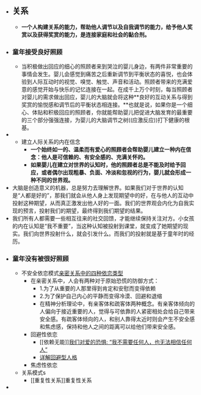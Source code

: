 - ## 关系
	- **一个人构建关系的能力，帮助他人调节以及自我调节的能力，给予他人奖赏以及获得奖赏的能力，是连接家庭和社会的黏合剂。**
- ### 童年接受良好照顾
	- 当积极做出回应的细心的照顾者来到哭泣的婴儿身边，有两件非常重要的事情会发生。婴儿会感觉到痛苦之后重新调节到平衡状态的喜悦，也会体验到人际互动时的视觉、嗅觉、触觉、声音和活动。照顾者带来的充满爱意的感觉开始与快乐的记忆连接在一起。在成千上万个时刻，每当照顾者对婴儿的需求做出回应，婴儿的大脑就会将这种**良好的互动关系与得到奖赏的愉悦感和调节后的平衡状态相连接。**也就是说，如果你是一个细心、体贴和积极回应的照顾者，你就能帮助婴儿把促进大脑发育的最重要的三个部分强强连接，为婴儿的大脑调节之树((应激反应))打下健康的根基。
-
	- 建立人际关系的内在信念
		- **一个始终如一的、温柔而有爱心的照顾者会帮助婴儿建立一种内在信念：他人是可信赖的、有安全感的、充满关怀的。**
		- **如果婴儿在建立对世界的认知时，他的照顾者总是不能及时给予回应，或者偶尔出现粗暴、负面、冷淡和忽视的行为，婴儿就会形成一种不同的世界观。**
- 大脑是创造意义的机器，总是努力去理解世界。如果我们对于世界的认知是“人都是好的”，那我们就会从他人身上发现期望中的好，在与他人的互动中投射这种期望，从而真正激发出他人好的一面。我们的世界观会内化为自我实现的预言，投射我们的期望，最终得到我们期望的结果。
- 我们所有人都需要一些相互往来的社交回馈，才能继续保持关注对方。小女孩的内在认知是“我不重要”，当这种认知被投射到课堂，就变成了她期望的现实。我们向世界投射什么，就会引发什么。而我们的投射就是基于童年时的经历。
- ### 童年没有被很好照顾
	- 不安全依恋模式[亲密关系中的四种依恋类型](cubox://card?id=ff8080817f9d09ca017fa5799ca263b5)
		- 在亲密关系中，人会有两种对于原始恐慌的防御方式：
			- 1.为了从重要的人那里得到肯定和安慰而变得依赖
			- 2.为了保护自己内心的平静而变得冷漠、回避和退缩
			- 在精神分析理论中，有亲客体和疏客体两种概念。有亲客体倾向的人偏向于接近重要的人，觉得与可依靠的人紧密相处会给自己带来安全感。有疏客体倾向的人，和别人靠得太近时则会产生不安全感和焦虑感，保持和他人之间的距离可以给他们带来安全感。
		- 回避性依恋
			- [[依赖无能]][我们对爱的恐惧: “我不需要任何人，也无法相信任何人”](cubox://card?id=ff8080817f9d09ca017f9f3c270d73ac)
			- [详解回避型人格](cubox://card?id=ff80808181143e2e01811a8949867489)
		- 焦虑性依恋
	- 关系模式s
		- [[重复性关系]]重复性关系
-